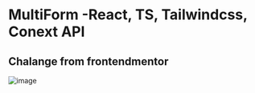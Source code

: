 # MultiForm -React, TS, Tailwindcss, Conext API

## Chalange from frontendmentor


![image](https://user-images.githubusercontent.com/114868887/225732995-760c338b-beed-4ebc-b191-9abea3269cfd.png)

